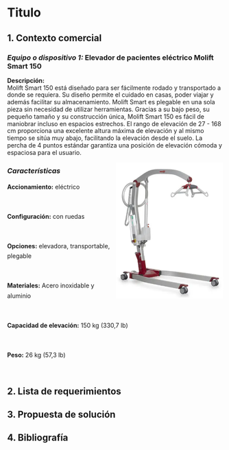 # Titulo

## 1. Contexto comercial

### _Equipo o dispositivo 1:_ Elevador de pacientes eléctrico Molift Smart 150

<p style="line-height: 1.2;">
<strong>Descripción:</strong><br>
Molift Smart 150 está diseñado para ser fácilmente rodado y transportado a donde se requiera. Su diseño permite el cuidado en casas, poder viajar y además facilitar su almacenamiento. Molift Smart es plegable en una sola pieza sin necesidad de utilizar herramientas. Gracias a su bajo peso, su pequeño tamaño y su construcción única, Molift Smart 150 es fácil de maniobrar incluso en espacios estrechos. El rango de elevación de 27 - 168 cm proporciona una excelente altura máxima de elevación y al mismo tiempo se sitúa muy abajo, facilitando la elevación desde el suelo. La percha de 4 puntos estándar garantiza una posición de elevación cómoda y espaciosa para el usuario.
</p>

<img align='right' src="https://github.com/Misancio-T/FUNBIO---GRUPO-4/blob/main/Entregables/Resources/FunBio_imagen_8.png?raw=true" alt="Elevador de pacientes eléctrico Molift Smart 150" width="250">

### _Características_

<p><p style="line-height: 1.7;"><strong>Accionamiento:</strong> eléctrico</p><br/><p style="line-height: 1.7;"><strong>Configuración:</strong> con ruedas</p><br/><p style="line-height: 1.7;"><strong>Opciones:</strong> elevadora, transportable, plegable</p><br/><p style="line-height: 1.7;"><strong>Materiales:</strong> Acero inoxidable y aluminio</p><br/><p style="line-height: 1.7;"><strong>Capacidad de elevación:</strong> 150 kg (330,7 lb)</p><br/><p style="line-height: 1.7;"><strong>Peso:</strong> 26 kg (57,3 lb)</p><br/></p>





## 2. Lista de requerimientos



## 3. Propuesta de solución



## 4. Bibliografía

